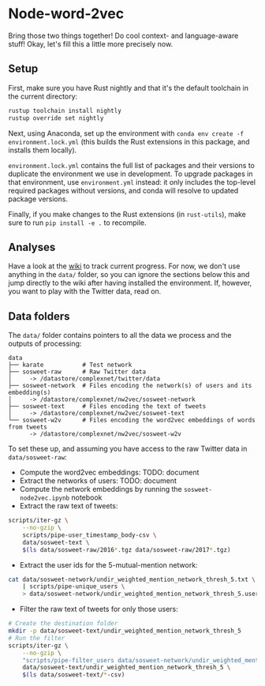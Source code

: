 Node-word-2vec
==============

Bring those two things together! Do cool context- and language-aware stuff! Okay, let's fill this a little more precisely now.

Setup
-----

First, make sure you have Rust nightly and that it's the default toolchain in the current directory:

```bash
rustup toolchain install nightly
rustup override set nightly
```

Next, using Anaconda, set up the environment with `conda env create -f environment.lock.yml` (this builds the Rust extensions in this package, and installs them locally).

`environment.lock.yml` contains the full list of packages and their versions to duplicate the environment we use in development.
To upgrade packages in that environment, use `environment.yml` instead:
it only includes the top-level required packages without versions, and conda will resolve to updated package versions.

Finally, if you make changes to the Rust extensions (in `rust-utils`), make sure to run `pip install -e .` to recompile.

Analyses
--------

Have a look at the [wiki](https://github.com/ixxi-dante/nw2vec/wiki) to track current progress.
For now, we don't use anything in the `data/` folder, so you can ignore the sections below this and jump directly to the wiki after having installed the environment.
If, however, you want to play with the Twitter data, read on.

Data folders
------------

The `data/` folder contains pointers to all the data we process and the outputs of processing:

```
data
├── karate           # Test network
├── sosweet-raw      # Raw Twitter data
│     -> /datastore/complexnet/twitter/data
├── sosweet-network  # Files encoding the network(s) of users and its embedding(s)
│     -> /datastore/complexnet/nw2vec/sosweet-network
├── sosweet-text     # Files encoding the text of tweets
│     -> /datastore/complexnet/nw2vec/sosweet-text
└── sosweet-w2v      # Files encoding the word2vec embeddings of words from tweets
      -> /datastore/complexnet/nw2vec/sosweet-w2v
```

To set these up, and assuming you have access to the raw Twitter data in `data/sosweet-raw`:

* Compute the word2vec embeddings: TODO: document
* Extract the networks of users: TODO: document
* Compute the network embeddings by running the `sosweet-node2vec.ipynb` notebook
* Extract the raw text of tweets:
```bash
scripts/iter-gz \
    --no-gzip \
    scripts/pipe-user_timestamp_body-csv \
    data/sosweet-text \
    $(ls data/sosweet-raw/2016*.tgz data/sosweet-raw/2017*.tgz)
```
* Extract the user ids for the 5-mutual-mention network:
```bash
cat data/sosweet-network/undir_weighted_mention_network_thresh_5.txt \
    | scripts/pipe-unique_users \
    > data/sosweet-network/undir_weighted_mention_network_thresh_5.users.txt
```
* Filter the raw text of tweets for only those users:
```bash
# Create the destination folder
mkdir -p data/sosweet-text/undir_weighted_mention_network_thresh_5
# Run the filter
scripts/iter-gz \
    --no-gzip \
    "scripts/pipe-filter_users data/sosweet-network/undir_weighted_mention_network_thresh_5.users.txt" \
    data/sosweet-text/undir_weighted_mention_network_thresh_5 \
    $(ls data/sosweet-text/*-csv)
```

